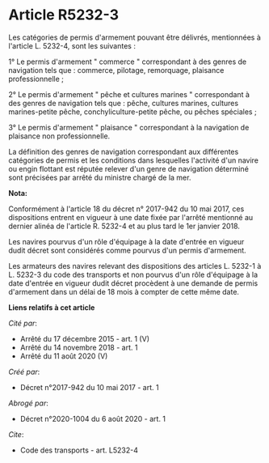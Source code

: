# Article R5232-3

Les catégories de permis d'armement pouvant être délivrés, mentionnées à l'article L. 5232-4, sont les suivantes :

1° Le permis d'armement " commerce " correspondant à des genres de navigation tels que : commerce, pilotage, remorquage,
plaisance professionnelle ;

2° Le permis d'armement " pêche et cultures marines " correspondant à des genres de navigation tels que : pêche, cultures
marines, cultures marines-petite pêche, conchyliculture-petite pêche, ou pêches spéciales ;

3° Le permis d'armement " plaisance " correspondant à la navigation de plaisance non professionnelle.

La définition des genres de navigation correspondant aux différentes catégories de permis et les conditions dans lesquelles
l'activité d'un navire ou engin flottant est réputée relever d'un genre de navigation déterminé sont précisées par arrêté du
ministre chargé de la mer.

**Nota:**

Conformément à l'article 18 du décret n° 2017-942 du 10 mai 2017, ces dispositions entrent en vigueur à une date fixée par
l'arrêté mentionné au dernier alinéa de l'article R. 5232-4 et au plus tard le 1er janvier 2018.

Les navires pourvus d'un rôle d'équipage à la date d'entrée en vigueur dudit décret sont considérés comme pourvus d'un permis
d'armement.

Les armateurs des navires relevant des dispositions des articles L. 5232-1 à L. 5232-3 du code des transports et non pourvus
d'un rôle d'équipage à la date d'entrée en vigueur dudit décret procèdent à une demande de permis d'armement dans un délai de
18 mois à compter de cette même date.

**Liens relatifs à cet article**

_Cité par_:

  - Arrêté du 17 décembre 2015 - art. 1 (V)
  - Arrêté du 14 novembre 2018 - art. 1
  - Arrêté du 11 août 2020 (V)

_Créé par_:

  - Décret n°2017-942 du 10 mai 2017 - art. 1

_Abrogé par_:

  - Décret n°2020-1004 du 6 août 2020 - art. 1

_Cite_:

  - Code des transports - art. L5232-4
